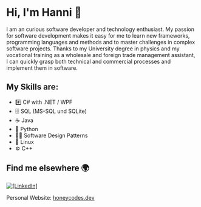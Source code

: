 # Hi, I'm Hanni 👋

I am an curious software developer and technology enthusiast. My passion for software development makes it easy for me to learn new frameworks, programming languages and methods and to master challenges in complex software projects. Thanks to my University degree in physics and my vocational training as a wholesale and foreign trade management assistant, I can quickly grasp both technical and commercial processes and implement them in software.

## My Skills are:
* #️⃣ C# with .NET / WPF
* 🗄️ SQL (MS-SQL und SQLite)
* ☕️ Java
* 🐍 Python
* 👩‍🎨 Software Design Patterns
* 🐧 Linux
* ⚙️ C++


## Find me elsewhere 🌍

[![`[LinkedIn]`](https://img.shields.io/badge/LinkedIn-blue?style=flat&logo=linkedin&labelColor=blue)](https://www.linkedin.com/in/hannelore-l%C3%BCbeck-12133224b/)

Personal Website: [honeycodes.dev](https://honeycodes.dev)

